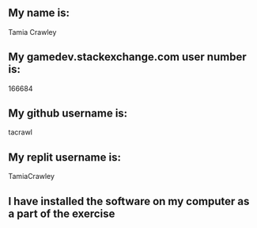 ## My name is:
Tamia Crawley

## My gamedev.stackexchange.com user number is:
166684

## My github username is:
tacrawl

## My replit username is:
TamiaCrawley

## I have installed the software on my computer as a part of the exercise
```
